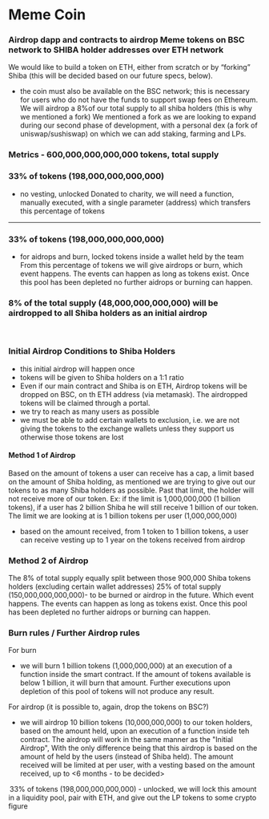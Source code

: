 # Meme Coin
### Airdrop dapp and contracts to airdrop Meme tokens on BSC network to SHIBA holder addresses over ETH network


We would like to build a token on ETH, either from scratch or by “forking” Shiba (this will be decided based on our future specs, below). 
- the coin must also be available on the BSC network; this is necessary for users who do not have the funds to support swap fees on Ethereum. We will airdrop a 8%of our total supply to all shiba holders (this is why we mentioned a fork) 
We mentioned a fork as we are looking to expand during our second phase of development, with a personal dex (a fork of uniswap/sushiswap) on which we can add staking, farming and LPs. 

### Metrics - 600,000,000,000,000 tokens, total supply 
### 33% of tokens (198,000,000,000,000)  

- no vesting, unlocked 
Donated to charity, we will need a function, manually executed, with a single parameter (address) which transfers this percentage of tokens 
---- 

### 33% of tokens (198,000,000,000,000) 

- for aidrops and burn, locked tokens inside a wallet held by the team 
From this percentage of tokens we will give airdrops or burn, which event happens. The events can happen as long as tokens exist. Once this pool has been depleted no further aidrops or burning can happen. 

### 8% of the total supply (48,000,000,000,000) will be airdropped to all Shiba holders as an initial airdrop 

  

### Initial Airdrop Conditions to Shiba Holders 

- this initial airdrop will happen once 
- tokens will be given to Shiba holders on a 1:1 ratio 
- Even if our main contract and Shiba is on ETH, Airdrop tokens will be dropped on BSC, on th ETH address (via metamask). The airdropped tokens will be claimed through a portal. 
- we try to reach as many users as possible 
- we must be able to add certain wallets to exclusion, i.e. we are not giving the tokens to the exchange wallets unless they support us otherwise those tokens are lost 

#### Method 1 of Airdrop
Based on the amount of tokens a user can receive has a cap, a limit based on the amount of Shiba holding, as mentioned we are trying to give out our tokens to as many Shiba holders as possible. Past that limit, the holder will not receive more of our token. Ex: if the limit is 1,000,000,000 (1 billion tokens), if a user has 2 billion Shiba he will still receive 1 billion of our token. The limit we are looking at is 1 billion tokens per user (1,000,000,000) 
- based on the amount received, from 1 token to 1 billion tokens, a user can receive vesting up to 1 year on the tokens received from airdrop 

### Method 2 of Airdrop
The 8% of total supply equally split between those 900,000 Shiba tokens holders (excluding certain wallet addresses) 
25% of total supply (150,000,000,000,000)- to be burned or airdrop in the future. Which event happens. The events can happen as long as tokens exist. Once this pool has been depleted no further aidrops or burning can happen. 

### Burn rules / Further Airdrop rules 

For burn 

- we will burn 1 billion tokens (1,000,000,000) at an execution of a function inside the smart contract. If the amount of tokens available is below 1 billion, it will burn that amount. Further executions upon depletion of this pool of tokens will not produce any result. 

For airdrop (it is possible to, again, drop the tokens on BSC?) 

- we will airdrop 10 billion tokens (10,000,000,000) to our token holders, based on the amount held, upon an execution of a function inside teh contract. The airdrop will work in the same manner as the "Initial Airdrop", With the only difference being that this airdrop is based on the amount of <OUR TOKEN> held by the users (instead of Shiba held). The amount received will be limited at <a value to be decided> per user, with a vesting based on the amount received, up to <6 months - to be decided> 

 33% of tokens (198,000,000,000,000) - unlocked, we will lock this amount in a liquidity pool, pair with ETH, and give out the LP tokens to some crypto figure 
